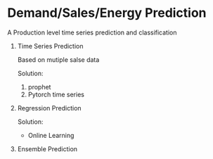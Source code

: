 # Demand/Sales/Energy Prediction
A Production level time series prediction and classification



1. Time Series Prediction

    Based on mutiple salse data

    Solution:
    
    1. prophet
    2. Pytorch time series



2. Regression Prediction

    Solution:
        
    - Online Learning

3. Ensemble Prediction
